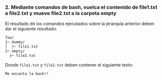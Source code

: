 ### 2. Mediante comandos de bash, vuelca el contenido de file1.txt a file2.txt y mueve file2.txt a la carpeta empty

El resultado de los comandos ejecutados sobre la jerarquía anterior deben dar el siguiente resultado.

```bash
foo/
├─ dummy/
│  ├─ file1.txt
├─ empty/
  ├─ file2.txt
```

Donde `file1.txt` y `file2.txt` deben contener el siguiente texto:

```bash
Me encanta la bash!!
```
